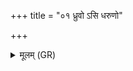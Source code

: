 +++
title = "०१ ध्रुवो ऽसि धरुणो"

+++
<details><summary>मूलम् (GR)</summary>

ध्रुवो ऽसि धरुणो ऽस्तृतो  
विश्वकर्मणा सुधृतः ।  
मा त्वा समुद्र उद् वधीन् मा सुपर्णो  
ऽव्यथमान इमं दृंह ॥
</details>